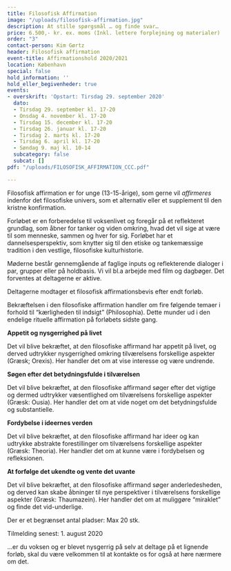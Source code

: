 ```yaml
---
title: Filosofisk Affirmation
image: "/uploads/filosofisk-affirmation.jpg"
description: At stille spørgsmål … og finde svar…
price: 6.500,- kr. ex. moms (Inkl. lettere forplejning og materialer)
order: "3"
contact-person: Kim Gørtz
header: Filosofisk affirmation
event-title: Affirmationshold 2020/2021
location: København
special: false
hold_information: ''
hold_eller_begivenheder: true
events:
- overskrift: 'Opstart: Tirsdag 29. september 2020'
  dato:
  - Tirsdag 29. september kl. 17-20
  - Onsdag 4. november kl. 17-20
  - Tirsdag 15. december kl. 17-20
  - Tirsdag 26. januar kl. 17-20
  - Tirsdag 2. marts kl. 17-20
  - Tirsdag 6. april kl. 17-20
  - Søndag 9. maj kl. 10-14
  subcategory: false
  subcat: []
pdf: "/uploads/FILOSOFISK_AFFIRMATION_CCC.pdf"

---
```

Filosofisk affirmation er for unge (13-15-årige), som gerne vil _affirmeres_ indenfor det filosofiske univers, som et alternativ eller et supplement til den kristne konfirmation.

Forløbet er en forberedelse til voksenlivet og foregår på et reflekteret grundlag, som åbner for tanker og viden omkring, hvad det vil sige at være til som menneske, sammen og hver for sig. Forløbet har et dannelsesperspektiv, som knytter sig til den etiske og tankemæssige tradition i den vestlige, filosofiske kulturhistorie.

Møderne består gennemgående af faglige inputs og reflekterende dialoger i par, grupper eller på holdbasis. Vi vil bl.a arbejde med film og dagbøger. Det forventes at deltagerne er aktive.

Deltagerne modtager et filosofisk affirmationsbevis efter endt forløb.

Bekræftelsen i den filosofiske affirmation handler om fire følgende temaer i forhold til “kærligheden til indsigt” (Philosophia). Dette munder ud i den endelige rituelle affirmation på forløbets sidste gang.

**Appetit og nysgerrighed på livet**

Det vil blive bekræftet, at den filosofiske affirmand har appetit på livet, og derved udtrykker nysgerrighed omkring tilværelsens forskellige aspekter (Græsk; Orexis). Her handler det om at vise interesse og være undrende.

**Søgen efter det betydningsfulde i tilværelsen**

Det vil blive bekræftet, at den filosofiske affirmand søger efter det vigtige og dermed udtrykker væsentlighed om tilværelsens forskellige aspekter (Græsk: Ousia). Her handler det om at vide noget om det betydningsfulde og substantielle.

**Fordybelse i ideernes verden**

Det vil blive bekræftet, at den filosofiske affirmand har ideer og kan udtrykke abstrakte forestillinger om tilværelsens forskellige aspekter (Græsk: Theoria). Her handler det om at kunne være i fordybelsen og refleksionen.

**At forfølge det ukendte og vente det uvante**

Det vil blive bekræftet, at den filosofiske affirmand søger anderledesheden, og derved kan skabe åbninger til nye perspektiver i tilværelsens forskellige aspekter (Græsk: Thaumazein). Her handler det om at muliggøre “miraklet” og finde det vid-underlige.

Der er et begrænset antal pladser: Max 20 stk.

Tilmelding senest: 1. august 2020

...er du voksen og er blevet nysgerrig på selv at deltage på et lignende forløb, skal du være velkommen til at kontakte os for også at høre nærmere om det.